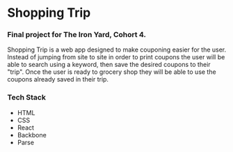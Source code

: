 <h1>Shopping Trip</h1>

<h3>Final project for The Iron Yard, Cohort 4.</h3>

<p> Shopping Trip is a web app designed to make couponing easier for the user. Instead of jumping from site to site in order
to print coupons the user will be able to search using a keyword, then save the desired coupons to their "trip". Once the user
is ready to grocery shop they will be able to use the coupons already saved in their trip. </p>

<h3>Tech Stack</h3>
<ul>
  <li> HTML </li>
  <li> CSS </li>
  <li> React </li>
  <li> Backbone </li>
  <li> Parse </li>
</ul>
